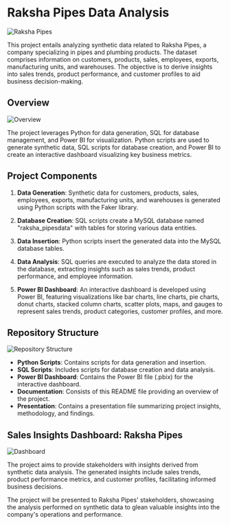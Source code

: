 # Raksha Pipes Data Analysis

![Raksha Pipes](https://github.com/Sankarshanpower8i/Doctor-Fee-Prediction/assets/133600711/61b7a72a-7ea1-4e11-a9ab-5f551682b69a)

This project entails analyzing synthetic data related to Raksha Pipes, a company specializing in pipes and plumbing products. The dataset comprises information on customers, products, sales, employees, exports, manufacturing units, and warehouses. The objective is to derive insights into sales trends, product performance, and customer profiles to aid business decision-making.

## Overview

![Overview](https://github.com/Sankarshanpower8i/Doctor-Fee-Prediction/assets/133600711/1d4080f1-e3f2-46b4-8efb-14e692b3ddfc)

The project leverages Python for data generation, SQL for database management, and Power BI for visualization. Python scripts are used to generate synthetic data, SQL scripts for database creation, and Power BI to create an interactive dashboard visualizing key business metrics.

## Project Components

1. **Data Generation**: Synthetic data for customers, products, sales, employees, exports, manufacturing units, and warehouses is generated using Python scripts with the Faker library.
   
2. **Database Creation**: SQL scripts create a MySQL database named "raksha_pipesdata" with tables for storing various data entities.

3. **Data Insertion**: Python scripts insert the generated data into the MySQL database tables.
   
4. **Data Analysis**: SQL queries are executed to analyze the data stored in the database, extracting insights such as sales trends, product performance, and employee information.
   
5. **Power BI Dashboard**: An interactive dashboard is developed using Power BI, featuring visualizations like bar charts, line charts, pie charts, donut charts, stacked column charts, scatter plots, maps, and gauges to represent sales trends, product categories, customer profiles, and more.

## Repository Structure

![Repository Structure](https://github.com/Sankarshanpower8i/Doctor-Fee-Prediction/assets/133600711/917485e7-5bdc-49a5-9075-fe727825c407)

- **Python Scripts**: Contains scripts for data generation and insertion.
- **SQL Scripts**: Includes scripts for database creation and data analysis.
- **Power BI Dashboard**: Contains the Power BI file (.pbix) for the interactive dashboard.
- **Documentation**: Consists of this README file providing an overview of the project.
- **Presentation**: Contains a presentation file summarizing project insights, methodology, and findings.

## Sales Insights Dashboard: Raksha Pipes

![Dashboard](https://github.com/Sankarshanpower8i/Doctor-Fee-Prediction/assets/133600711/9cc24b48-5747-435c-9adf-790eb8239c99)

The project aims to provide stakeholders with insights derived from synthetic data analysis. The generated insights include sales trends, product performance metrics, and customer profiles, facilitating informed business decisions.

The project will be presented to Raksha Pipes' stakeholders, showcasing the analysis performed on synthetic data to glean valuable insights into the company's operations and performance.

